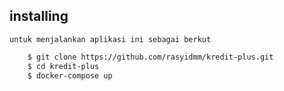 ## installing
    untuk menjalankan aplikasi ini sebagai berkut

```sh
    $ git clone https://github.com/rasyidmm/kredit-plus.git
    $ cd kredit-plus
    $ docker-compose up  
```
